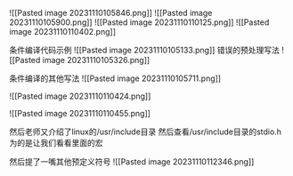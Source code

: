 ![[Pasted image 20231110105846.png]]
![[Pasted image 20231110105900.png]]
![[Pasted image 20231110110125.png]]
![[Pasted image 20231110110402.png]]

条件编译代码示例
![[Pasted image 20231110105133.png]]
错误的预处理写法
![[Pasted image 20231110105326.png]]

条件编译的其他写法
![[Pasted image 20231110105711.png]]

![[Pasted image 20231110110424.png]]

![[Pasted image 20231110110455.png]]

然后老师又介绍了linux的/usr/include目录
然后查看/usr/include目录的stdio.h
为的是让我们看看里面的宏

然后提了一嘴其他预定义符号
![[Pasted image 20231110112346.png]]